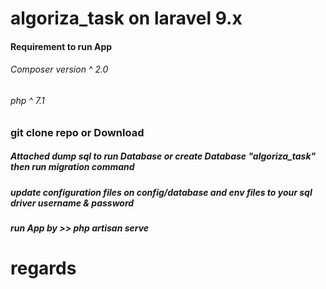 # algoriza_task on laravel 9.x

#### Requirement to run App 

###### Composer version ^ 2.0
###### php ^ 7.1

### git clone repo or Download 

##### Attached dump sql to run Database or create Database "algoriza_task" then run migration command  

##### update configuration files on config/database and env files to your sql driver username & password 

##### run App by >> php artisan serve 

# regards

 


